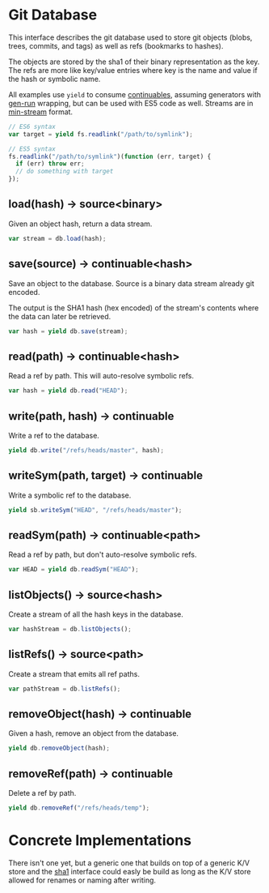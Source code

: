 # Git Database

This interface describes the git database used to store git objects (blobs, trees, commits, and tags) as well as refs (bookmarks to hashes).

The objects are stored by the sha1 of their binary representation as the key.  The refs are more like key/value entries where key is the name and value if the hash or symbolic name.

All examples use `yield` to consume [continuables][], assuming generators with [gen-run][] wrapping, but can be used with ES5 code as well.  Streams are in [min-stream][] format.

```js
// ES6 syntax
var target = yield fs.readlink("/path/to/symlink");

// ES5 syntax
fs.readlink("/path/to/symlink")(function (err, target) {
  if (err) throw err;
  // do something with target
});
```

## load(hash) -> source&lt;binary>

Given an object hash, return a data stream.  

```js
var stream = db.load(hash);
```

## save(source) -> continuable&lt;hash>

Save an object to the database.  Source is a binary data stream already git encoded.

The output is the SHA1 hash (hex encoded) of the stream's contents where the data can later be retrieved.

```js
var hash = yield db.save(stream);
```

## read(path) -> continuable&lt;hash>

Read a ref by path.  This will auto-resolve symbolic refs.

```js
var hash = yield db.read("HEAD");
```

## write(path, hash) -> continuable

Write a ref to the database.

```js
yield db.write("/refs/heads/master", hash);
```

## writeSym(path, target) -> continuable

Write a symbolic ref to the database.

```js
yield sb.writeSym("HEAD", "/refs/heads/master");
```

## readSym(path) -> continuable&lt;path>

Read a ref by path, but don't auto-resolve symbolic refs.

```js
var HEAD = yield db.readSym("HEAD");
```

## listObjects() -> source&lt;hash>

Create a stream of all the hash keys in the database.

```js
var hashStream = db.listObjects();
```

## listRefs() -> source&lt;path>

Create a stream that emits all ref paths.

```js
var pathStream = db.listRefs();
```

## removeObject(hash) -> continuable

Given a hash, remove an object from the database.

```js
yield db.removeObject(hash);
```

## removeRef(path) -> continuable

Delete a ref by path.

```js
yield db.removeRef("/refs/heads/temp");
```

# Concrete Implementations

There isn't one yet, but a generic one that builds on top of a generic K/V store and the [sha1][] interface could easly be build as long as the K/V store allowed for renames or naming after writing.

[gen-run]: https://github.com/creationix/gen-run
[continuables]: https://github.com/creationix/js-git/blob/master/specs/continuable.md
[sha1]: https://github.com/creationix/js-git/blob/master/specs/sha1.md
[min-stream]: https://github.com/creationix/js-git/blob/master/specs/min-stream.md
